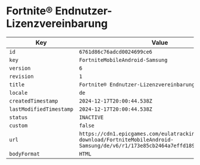 # Fortnite® Endnutzer-Lizenzvereinbarung

| Key | Value |
| --- | ----- |
| `id` | `6761d86c76adcd0024699ce6` |
| `key` | `FortniteMobileAndroid-Samsung` |
| `version` | `6` |
| `revision` | `1` |
| `title` | `Fortnite® Endnutzer-Lizenzvereinbarung` |
| `locale` | `de` |
| `createdTimestamp` | `2024-12-17T20:00:44.538Z` |
| `lastModifiedTimestamp` | `2024-12-17T20:00:44.538Z` |
| `status` | `INACTIVE` |
| `custom` | `false` |
| `url` | `https://cdn1.epicgames.com/eulatracking-download/FortniteMobileAndroid-Samsung/de/v6/r1/173e85cb2464a7effd18925ee970e3a7.pdf` |
| `bodyFormat` | `HTML` |
